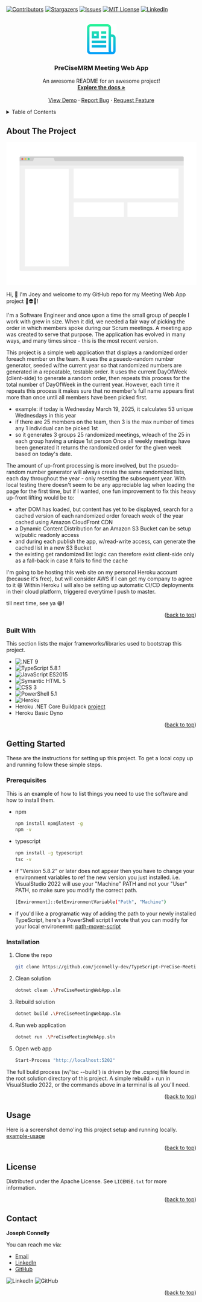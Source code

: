 <a name="readme-top"></a>



<!-- PROJECT SHIELDS -->
[![Contributors][contributors-shield]][contributors-url]
[![Stargazers][stars-shield]][stars-url]
[![Issues][issues-shield]][issues-url]
[![MIT License][license-shield]][license-url]
[![LinkedIn][linkedin-shield]][linkedin-url]



<!-- PROJECT LOGO -->
<br />
<div align="center">
  <a href="https://github.com/othneildrew/Best-README-Template">
    <img src="images/logo.png" alt="Logo" width="80" height="80">
  </a>

  <h3 align="center">PreCiseMRM Meeting Web App</h3>

  <p align="center">
    An awesome README for an awesome project!
    <br />
    <a href="https://github.com/othneildrew/Best-README-Template"><strong>Explore the docs »</strong></a>
    <br />
    <br />
    <a href="https://github.com/othneildrew/Best-README-Template">View Demo</a>
    ·
    <a href="https://github.com/othneildrew/Best-README-Template/issues">Report Bug</a>
    ·
    <a href="https://github.com/othneildrew/Best-README-Template/issues">Request Feature</a>
  </p>
</div>

<!-- TABLE OF CONTENTS -->
<details>
  <summary>Table of Contents</summary>
  <ol>
    <li>
      <a href="#about-the-project">About The Project</a>
      <ul>
        <li><a href="#built-with">Built</a></li>
      </ul>
    </li>
    <li>
      <a href="#getting-started">Getting Started</a>
      <ul>
        <li><a href="#prerequisites">Prerequisites</a></li>
        <li><a href="#installation">Installation</a></li>
      </ul>
    </li>
    <li><a href="#usage">Usage</a></li>
    <li><a href="#license">License</a></li>
    <li><a href="#contact">Contact</a></li>
  </ol>
</details>



<!-- ABOUT THE PROJECT -->
## About The Project

[![Product Name Screen Shot][product-screenshot]](https://github.com/jconnelly-dev/TypeScript-PreCise-Meeting-WebApp/web-app.png)

Hi, 👋 I'm Joey and welcome to my GitHub repo for my Meeting Web App project 🚀👽😄!

I'm a Software Engineer and once upon a time the small group of people I work with grew in size. 
When it did, we needed a fair way of picking the order in which members spoke during our Scrum meetings. 
A meeting app was created to serve that purpose. 
The application has evolved in many ways, and many times since - this is the most recent version. 

This project is a simple web application that displays a randomized order foreach member on the team. 
It uses the a psuedo-random number generator, seeded w/the current year so that randomized numbers are generated in a repeatable, testable order.
It uses the current DayOfWeek (client-side) to generate a random order, then repeats this process for the total number of DayOfWeek in the current year. 
However, each time it repeats this process it makes sure that no member's full name appears first more than once until all members have been picked first. 
* example: if today is Wednesday March 19, 2025, it calculates 53 unique Wednesdays in this year
* if there are 25 members on the team, then 3 is the max number of times any 1 individual can be picked 1st
* so it generates 3 groups 25 randomized meetings, w/each of the 25 in each group having a unique 1st person
Once all weekly meetings have been generated it returns the randomized order for the given week based on today's date.

The amount of up-front processing is more involved, but the psuedo-random number generator will always create the same randomized lists, each day throughout the year - only resetting the subsequent year. 
With local testing there doesn't seem to be any appreciable lag when loading the page for the first time, but if I wanted, one fun improvement to fix this heavy up-front lifting would be to:
* after DOM has loaded, but content has yet to be displayed, search for a cached version of each randomized order foreach week of the year cached using Amazon CloudFront CDN
* a Dynamic Content Distribution for an Amazon S3 Bucket can be setup w/public readonly access
* and during each publish the app, w/read-write access, can generate the cached list in a new S3 Bucket
* the existing get randomized list logic can therefore exist client-side only as a fall-back in case it fails to find the cache

I'm going to be hosting this web site on my personal Heroku account (because it's free), but will consider AWS if I can get my company to agree to it 😄
Within Heroku I will also be setting up automatic CI/CD deployments in their cloud platform, triggered everytime I push to master. 

till next time, see ya 😁!

<p align="right">(<a href="#readme-top">back to top</a>)</p>



### Built With

This section lists the major frameworks/libraries used to bootstrap this project.

* ![.NET 9][.Net]
* ![TypeScript 5.8.1][TypeScript]
* ![JavaScript ES2015][JavaScript]
* ![Symantic HTML 5][HTML5]
* ![CSS 3][CSS3]
* ![PowerShell 5.1][PowerShell]
* ![Heroku][Heroku]
* Heroku .NET Core Buildpack [project](https://github.com/jincod/dotnetcore-buildpack)
* Heroku Basic Dyno

<p align="right">(<a href="#readme-top">back to top</a>)</p>



<!-- GETTING STARTED -->
## Getting Started

These are the instructions for setting up this project. 
To get a local copy up and running follow these simple steps. 



### Prerequisites

This is an example of how to list things you need to use the software and how to install them.
* npm
  ```sh
  npm install npm@latest -g
  npm -v
  ```
* typescript
  ```sh
  npm install -g typescript
  tsc -v
  ```
* if "Version 5.8.2" or later does not appear then you have to change your environment variables to ref the new version you just installed. i.e. VisualStudio 2022 will use your "Machine" PATH and not your "User" PATH, so make sure you modify the correct path. 
  ```sh
  [Environment]::GetEnvironmentVariable("Path", "Machine")
  ```
* if you'd like a programatic way of adding the path to your newly installed TypeScript, here's a PowerShell script I wrote that you can modify for your local environemnt:
[path-mover-script](doc:https://github.com/jconnelly-dev/TypeScript-PreCise-Meeting-WebApp/dev-path-mover.ps1)



### Installation

1. Clone the repo
   ```sh
   git clone https://github.com/jconnelly-dev/TypeScript-PreCise-Meeting-WebApp.git
   ```
2. Clean solution
   ```sh
   dotnet clean .\PreCiseMeetingWebApp.sln
   ```
3. Rebuild solution
   ```sh
   dotnet build .\PreCiseMeetingWebApp.sln
   ```
4. Run web application
   ```sh
   dotnet run .\PreCiseMeetingWebApp.sln
   ```
5. Open web app
   ```sh
   Start-Process "http://localhost:5202"
   ```
   
The full build process (w/'tsc --build') is driven by the .csproj file found in the root solution directory of this project. 
A simple rebuild + run in VisualStudio 2022, or the commands above in a terminal is all you'll need. 

<p align="right">(<a href="#readme-top">back to top</a>)</p>



<!-- USAGE EXAMPLES -->
## Usage

Here is a screenshot demo'ing this project setup and running locally. 
[example-usage](doc:https://github.com/jconnelly-dev/TypeScript-PreCise-Meeting-WebApp/example-usage.png)

<p align="right">(<a href="#readme-top">back to top</a>)</p>



<!-- LICENSE -->
## License

Distributed under the Apache License. See `LICENSE.txt` for more information.

<p align="right">(<a href="#readme-top">back to top</a>)</p>



<!-- CONTACT -->
## Contact

**Joseph Connelly** 

You can reach me via:
- [Email](mailto:joseph_a_connelly@yahoo.com)
- [LinkedIn](https://www.linkedin.com/in/joseph-connelly-6775012b5)
- [GitHub](https://github.com/jconnelly-dev)

![LinkedIn](https://img.shields.io/badge/linkedin-%230077B5.svg?style=for-the-badge&logo=linkedin&logoColor=white) ![GitHub](https://img.shields.io/badge/github-%23121011.svg?style=for-the-badge&logo=github&logoColor=white)

<p align="right">(<a href="#readme-top">back to top</a>)</p>



<!-- MARKDOWN LINKS & IMAGES -->
[contributors-shield]: https://img.shields.io/github/contributors/othneildrew/Best-README-Template.svg?style=for-the-badge
[contributors-url]: https://github.com/othneildrew/Best-README-Template/graphs/contributors
[stars-shield]: https://img.shields.io/github/stars/othneildrew/Best-README-Template.svg?style=for-the-badge
[stars-url]: https://github.com/othneildrew/Best-README-Template/stargazers
[issues-shield]: https://img.shields.io/github/issues/othneildrew/Best-README-Template.svg?style=for-the-badge
[issues-url]: https://github.com/othneildrew/Best-README-Template/issues
[license-shield]: https://img.shields.io/github/license/othneildrew/Best-README-Template.svg?style=for-the-badge
[license-url]: https://github.com/othneildrew/Best-README-Template/blob/master/LICENSE.txt
[linkedin-shield]: https://img.shields.io/badge/-LinkedIn-black.svg?style=for-the-badge&logo=linkedin&colorB=555
[linkedin-url]: https://linkedin.com/in/othneildrew
[product-screenshot]: images/screenshot.png
[.Net]: https://img.shields.io/badge/.NET-5C2D91?style=for-the-badge&logo=.net&logoColor=white
[C#]: https://img.shields.io/badge/c%23-%23239120.svg?style=for-the-badge&logo=csharp&logoColor=white
[TypeScript]: https://img.shields.io/badge/next.js-000000?style=for-the-badge&logo=nextdotjs&logoColor=white
[JavaScript]: https://img.shields.io/badge/javascript-%23323330.svg?style=for-the-badge&logo=javascript&logoColor=%23F7DF1E
[HTML5]: https://img.shields.io/badge/html5-%23E34F26.svg?style=for-the-badge&logo=html5&logoColor=white
[CSS3]: https://img.shields.io/badge/css3-%231572B6.svg?style=for-the-badge&logo=css3&logoColor=white
[Heroku]: https://img.shields.io/badge/heroku-%23430098.svg?style=for-the-badge&logo=heroku&logoColor=white
[PowerShell]:https://img.shields.io/badge/React-20232A?style=for-the-badge&logo=react&logoColor=61DAFB
[Visual Studio]: https://img.shields.io/badge/Visual%20Studio-5C2D91.svg?style=for-the-badge&logo=visual-studio&logoColor=white
[Markdown]: https://img.shields.io/badge/markdown-%23000000.svg?style=for-the-badge&logo=markdown&logoColor=white
